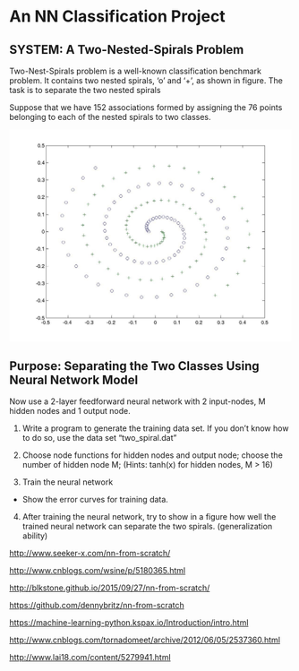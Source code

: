# An NN Classification Project
## SYSTEM: A Two-Nested-Spirals Problem
Two-Nest-Spirals problem is a well-known classification benchmark problem. It contains two nested spirals, ‘o’ and ‘+’, as shown in figure. The task is to separate the two nested spirals

Suppose that we have 152 associations formed by assigning the 76 points belonging to each of the nested spirals to two classes. 

![nested spiral.jpg](nestedspiral.jpg)

## Purpose: Separating the Two Classes Using Neural Network Model

Now use a 2-layer feedforward neural network with 2 input-nodes, M hidden nodes and 1 output node. 

1. Write a program to generate the training data set. If you don’t know how to do so, use the data set “two_spiral.dat” 

2. Choose node functions for hidden nodes and output node; choose the number of hidden node M; (Hints: tanh(x) for hidden nodes, M > 16)

3. Train the neural network

-	Show the error curves for training data.

4. After training the neural network, try to show in a figure how well the trained neural network can separate the two spirals. (generalization ability)


http://www.seeker-x.com/nn-from-scratch/

http://www.cnblogs.com/wsine/p/5180365.html

http://blkstone.github.io/2015/09/27/nn-from-scratch/

https://github.com/dennybritz/nn-from-scratch

https://machine-learning-python.kspax.io/Introduction/intro.html


http://www.cnblogs.com/tornadomeet/archive/2012/06/05/2537360.html


http://www.lai18.com/content/5279941.html
